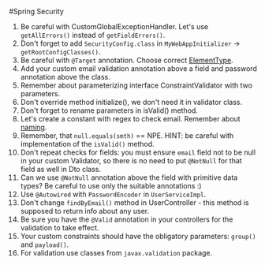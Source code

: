 #Spring Security

1. Be careful with CustomGlobalExceptionHandler. Let's use `getAllErrors()` instead of `getFieldErrors()`.
1. Don't forget to add `SecurityConfig.class` in `MyWebAppInitializer` -> `getRootConfigClasses()`.
1. Be careful with `@Target` annotation. Choose correct [ElementType](https://docs.oracle.com/javase/8/docs/api/java/lang/annotation/ElementType.html).
1. Add your custom email validation annotation above a field and password annotation above the class.
1. Remember about parameterizing interface ConstraintValidator with two parameters.
1. Don't override method initialize(), we don't need it in validator class.
1. Don't forget to rename parameters in isValid() method.
1. Let's create a constant with regex to check email. Remember about [naming](https://mate-academy.github.io/style-guides/java/java.html#s5.2.4-constant-names).
1. Remember, that `null.equals(smth)` == NPE. HINT: be careful with implementation of the `isValid()` method.
1. Don't repeat checks for fields: you must ensure `email` field not to be null in your custom Validator, so there is no need to put `@NotNull` for that field as well in Dto class.
1. Can we use `@NotNull` annotation above the field with primitive data types? Be careful to use only the suitable annotations :)
1. Use `@Autowired` with `PasswordEncoder` in `UserServiceImpl`.
1. Don't change `findByEmail()` method in UserController - this method is supposed to return info about any user.
1. Be sure you have the `@Valid` annotation in your controllers for the validation to take effect.
1. Your custom constraints should have the obligatory parameters: `group()` and `payload()`.
1. For validation use classes from `javax.validation` package.
